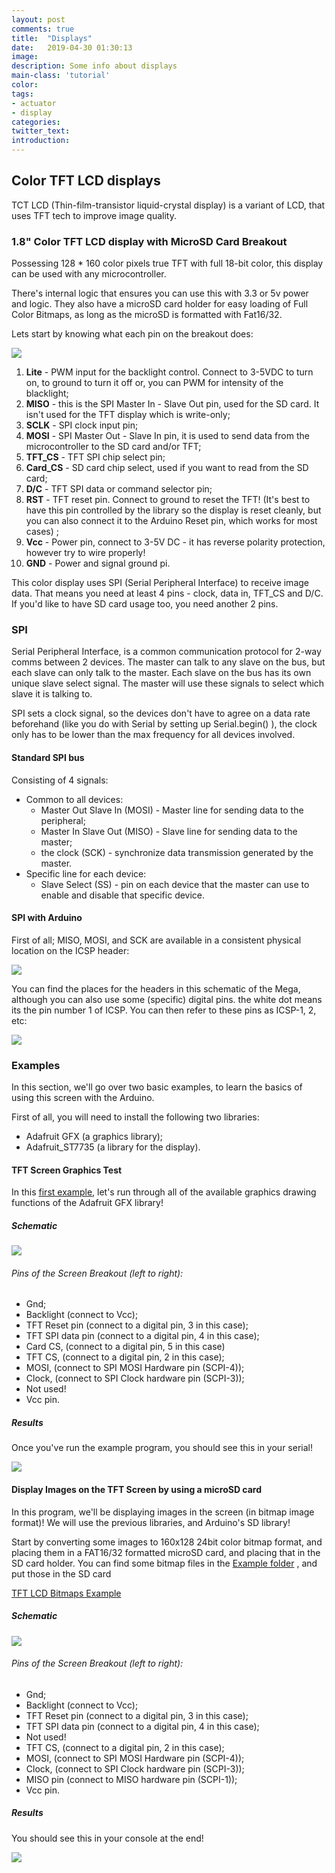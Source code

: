 ```yaml
---
layout: post
comments: true
title:  "Displays"
date:   2019-04-30 01:30:13
image: 
description: Some info about displays
main-class: 'tutorial'
color:
tags:
- actuator
- display
categories:
twitter_text:
introduction:
---
```


## Color TFT LCD displays

TCT LCD (Thin-film-transistor liquid-crystal display) is a variant of LCD, that
uses TFT tech to improve image quality.

### 1.8" Color TFT LCD display with MicroSD Card Breakout

Possessing 128 * 160 color pixels true TFT with full 18-bit color, this display
can be used with any microcontroller.

There's internal logic that ensures you can use this  with 3.3 or 5v power and
logic. They also have a microSD card holder for easy loading of Full Color Bitmaps,
as long as the microSD is formatted with Fat16/32.

Lets start by knowing what each pin on the breakout does:

![](/assets/img/posts/display_1.png)

1. **Lite** - PWM input for the backlight control. Connect to 3-5VDC to turn on,
to ground to turn it off or, you can PWM for intensity of the blacklight;
2. **MISO** - this is the SPI Master In - Slave Out pin, used for the SD card.
It isn't used for the TFT display which is write-only;
3. **SCLK** - SPI clock input pin;
4. **MOSI** - SPI Master Out - Slave In pin, it is used to send data from the
microcontroller to the SD card and/or TFT;
5. **TFT_CS** - TFT SPI chip select pin;
6. **Card_CS** - SD card chip select, used if you want to read from the SD card;
7. **D/C** - TFT SPI data or command selector pin;
8. **RST** - TFT reset pin. Connect to ground to reset the TFT! (It's best to
have this pin controlled by the library so the display is reset cleanly, but you
can also connect it to the Arduino Reset pin, which works for most cases) ;
9. **Vcc** - Power pin, connect to 3-5V DC - it has reverse polarity protection,
however try to wire properly!
10. **GND** - Power and signal ground pi.

This color display uses SPI (Serial Peripheral Interface) to receive image data.
That means you need at least 4 pins - clock, data in, TFT_CS and D/C. If you'd
like to have SD card usage too, you need another 2 pins.

### SPI

Serial Peripheral Interface, is a common communication protocol for 2-way comms
between 2 devices.
The master can talk to any slave on the bus, but each slave can only talk to the
master.
Each slave on the bus has its own unique slave select signal. The master will use
these signals to select which slave it is talking to.

SPI sets a clock signal, so the devices don't have to agree on a data rate beforehand
(like you do with Serial by setting up Serial.begin() ), the clock only has to be
lower than the max frequency for all devices involved.

#### Standard SPI bus
Consisting of 4 signals:
* Common to all devices:
  * Master Out Slave In (MOSI) - Master line for sending data to the peripheral;
  * Master In Slave Out (MISO) - Slave line for sending data to the master;
  * the clock (SCK) - synchronize data transmission generated by the master.
* Specific line for each device:
  * Slave Select (SS) -  pin on each device that the master can use to enable and
  disable that specific device.

#### SPI with Arduino
First of all; MISO, MOSI, and SCK are available in a consistent physical location
on the ICSP header:

![](/assets/img/posts/display_2.png)

You can find the places for the headers in this schematic of the Mega, although
you can also use some (specific) digital pins. the white dot means its the pin
number 1 of ICSP. You can then refer to these pins as ICSP-1, 2, etc:

![](/assets/img/posts/display_3.png)

### Examples

In this section, we'll go over two basic examples, to learn the basics of using
this screen with the Arduino.

First of all, you will need to install the following two libraries:

* Adafruit GFX (a graphics library);
* Adafruit_ST7735 (a library for the display).

#### TFT Screen Graphics Test
In this [first example](/examples/actuators/displays/tft_lcd_bitmaps/tft_lcd_bitmaps.ino), let's run through all of the available graphics drawing functions of the Adafruit GFX library!

##### Schematic

![](/assets/img/posts/display_4.png)

###### Pins of the Screen Breakout (left to right):
* Gnd;
* Backlight (connect to Vcc);
* TFT Reset pin (connect to a digital pin, 3 in this case);
* TFT SPI data pin (connect to a digital pin, 4 in this case);
* Card CS, (connect to a digital pin, 5 in this case)
* TFT CS, (connect to a digital pin, 2 in this case);
* MOSI, (connect to SPI MOSI Hardware pin (SCPI-4));
* Clock, (connect to SPI Clock hardware pin (SCPI-3));
* Not used!
* Vcc pin.

##### Results
Once you've run the example program, you should see this in your serial!

![](/assets/img/posts/display_1.gif)

#### Display Images on the TFT Screen by using a microSD card

In this program, we'll be displaying images in the screen (in bitmap image format)!
We will use the previous libraries, and Arduino's SD library!

Start by converting some images to 160x128 24bit color bitmap format, and placing
them in a FAT16/32 formatted microSD card, and placing that in the SD card holder.
You can find some bitmap files in the 
[Example folder](https://github.com/datacentricdesign/lab/blob/master/examples/actuators/displays/tft_lcd_bitmaps)
, and put those in the SD card

[TFT LCD Bitmaps Example](https://github.com/datacentricdesign/lab/blob/master/examples/actuators/displays/tft_lcd_bitmaps/tft_lcd_bitmaps.ino)


##### Schematic

![](/assets/img/posts/display_5.png)

###### Pins of the Screen Breakout (left to right):
* Gnd;
* Backlight (connect to Vcc);
* TFT Reset pin (connect to a digital pin, 3 in this case);
* TFT SPI data pin (connect to a digital pin, 4 in this case);
* Not used!
* TFT CS, (connect to a digital pin, 2 in this case);
* MOSI, (connect to SPI MOSI Hardware pin (SCPI-4));
* Clock, (connect to SPI Clock hardware pin (SCPI-3));
* MISO pin (connect to MISO hardware pin (SCPI-1));
* Vcc pin.

#####  Results
You should see this in your console at the end!

![](/assets/img/posts/display_2.gif)
